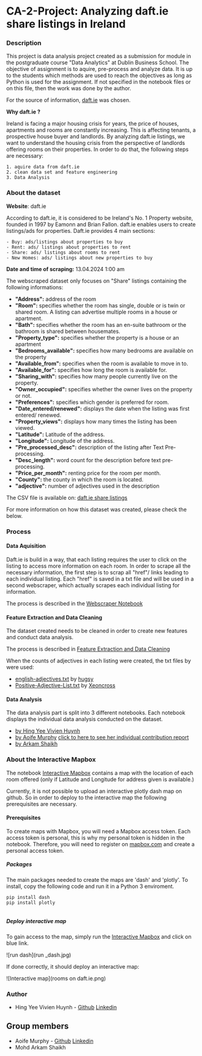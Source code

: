 # CA-2-Project: Analyzing daft.ie share listings in Ireland

### Description

This project is data analysis project created as a submission for module in the postgraduate course "Data Analytics" at Dublin Business School. The objective of assignment is to aquire, pre-process and analyze data. It is up to the students which methods are used to reach the objectives as long as Python is used for the assignment.
If not specified in the notebook files or on this file, then the work was done by the author.

For the source of information, [daft.ie](https://www.daft.ie/) was chosen.

**Why daft.ie ?**

Ireland is facing a major housing crisis for years, the price of houses, apartments and rooms are constantly increasing. This is affecting tenants, a prospective house buyer and landlords. By analyzing daft.ie listings, we want to understand the housing crisis from the perspective of landlords offering rooms on their properties. In order to do that, the following steps are necessary: 

    1. aquire data from daft.ie
    2. clean data set and feature engineering
    3. Data Analysis

### About the dataset

**Website**: daft.ie

According to daft.ie, it is considered to be Ireland's No. 1 Property website, founded in 1997 by Eamonn and Brian Fallon.
daft.ie enables users to create listings/ads for properties. Daft.ie provides 4 main sections: 

    - Buy: ads/listings about properties to buy
    - Rent: ads/ listings about properties to rent
    - Share: ads/ listings about rooms to rent
    - New Homes: ads/ listings about new properties to buy
    
**Date and time of scraping:** 13.04.2024 1:00 am
    
The webscraped dataset only focuses on "Share" listings containing the following informations: 

- **"Address":** address of the room
- **"Room":** specifies whether the room has single, double or is twin or shared room. A listing can advertise multiple rooms in a house or apartment.
- **"Bath":** specifies whether the room has an en-suite bathroom or the bathroom is shared between housemates.
- **"Property_type":** specifies whether the property is a house or an apartment
- **"Bedrooms_available":** specifies how many bedrooms are available on the property
- **"Available_from":** specifies when the room is available to move in to.
- **"Available_for":** specifies how long the room is available for.
- **"Sharing_with":** specifies how many people currently live on the property.
- **"Owner_occupied":** specifies whether the owner lives on the property or not.
- **"Preferences":** specifies which gender is preferred for room.
- **"Date_entered/renewed":** displays the date when the listing was first entered/ renewed.
- **"Property_views":** displays how many times the listing has been viewed.
- **"Latitude":** Latitude of the address.
- **"Longitude":** Longitude of the address.
- **"Pre_processed_desc":** description of the listing after Text Pre-processing.
- **"Desc_length":** word count for the description before text pre-processing.
- **"Price_per_month":** renting price for the room per month.
- **"County":** the county in which the room is located.
- **"adjective":** number of adjectives used in the description

The CSV file is available on: [daft.ie share listings](https://github.com/h-y-vivien/CA-2-Project/blob/main/final_daft_listings.csv)

For more information on how this dataset was created, please check the below.

### Process

#### Data Aquisition
Daft.ie is build in a way, that each listing requires the user to click on the listing to access more information on each room. In order to scrape all the necessary information, the first step is to scrap all "href"/ links leading to each individual listing. Each "href" is saved in a txt file and will be used in a second webscraper, which actually scrapes each individual listing for information.

The process is described in the [Webscraper Notebook](https://github.com/h-y-vivien/CA-2-Project/blob/main/Webscraper.ipynb)

#### Feature Extraction and Data Cleaning
The dataset created needs to be cleaned in order to create new features and conduct data analysis. 

The process is described in [Feature Extraction and Data Cleaning](https://github.com/h-y-vivien/CA-2-Project/blob/main/Feature%20Extraction%20and%20Data%20Cleaning.ipynb)

When the counts of adjectives in each listing were created, the txt files by were used: 

- [english-adjectives.txt](https://gist.github.com/hugsy/8910dc78d208e40de42deb29e62df913) by [hugsy](https://gist.github.com/hugsy)
- [Positive-Adjective-List.txt](https://gist.github.com/Xeoncross/5381806b18de1f395187) by [Xeoncross](https://gist.github.com/Xeoncross)

#### Data Analysis
The data analysis part is split into 3 different notebooks. Each notebook displays the individual data analysis conducted on the dataset. 

- [by Hing Yee Vivien Huynh](...)
- [by Aoife Murphy](....) [click to here to see her individual contribution report](...)
- [by Arkam Shaikh](...) 


### About the Interactive Mapbox 
The notebook [Interactive Mapbox](https://github.com/h-y-vivien/CA-2-Project/blob/main/Mapbox.ipynb) contains a map with the location of each room offered (only if Latitude and Longitude for address given is available.)

Currently, it is not possible to upload an interactive plotly dash map on github. So in order to deploy to the interactive map the following prerequisites are necessary. 

#### Prerequisites
To create maps with Mapbox, you will need a Mapbox access token. Each access token is personal, this is why my personal token is hidden in the notebook. Therefore, you will need to register on [mapbox.com](https://account.mapbox.com/auth/signin/?route-to=%22https%3A%2F%2Faccount.mapbox.com%2Faccess-tokens%2F%22) and create a personal access token. 

##### Packages

The main packages needed to create the maps are 'dash' and 'plotly'. To install, copy the following code and run it in a Python 3 enviroment.

```
pip install dash
pip install plotly
       
```

##### Deploy interactive map
To gain access to the map, simply run the [Interactive Mapbox](https://github.com/h-y-vivien/CA-2-Project/blob/main/Mapbox.ipynb) and click on blue link.

![run dash](run _dash.jpg)

If done correctly, it should deploy an interactive map: 

![Interactive map](rooms on daft.ie.png)


### Author
- Hing Yee Vivien Huynh - [Github](https://github.com/h-y-vivien) [Linkedin](https://www.linkedin.com/in/hing-yee-vivien-huynh/)

## Group members
- Aoife Murphy - [Github](https://github.com/aoifemurph1) [Linkedin](https://www.linkedin.com/in/aoife-murphy-14b4611a8/y) 
- Mohd Arkam Shaikh

